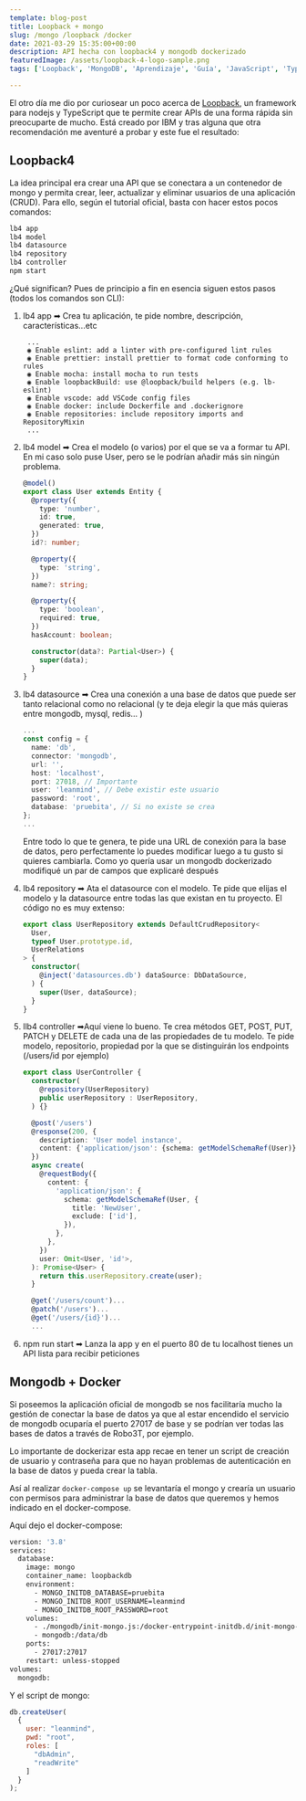 ```yaml
---
template: blog-post
title: Loopback + mongo
slug: /mongo /loopback /docker
date: 2021-03-29 15:35:00+00:00
description: API hecha con loopback4 y mongodb dockerizado
featuredImage: /assets/loopback-4-logo-sample.png
tags: ['Loopback', 'MongoDB', 'Aprendizaje', 'Guía', 'JavaScript', 'TypeScript', 'Docker', 'Backend','Blog']

---
```



El otro día me dio por curiosear un poco acerca de [Loopback](https://loopback.io/), un framework para nodejs y TypeScript que te permite crear APIs de una forma rápida sin preocuparte de mucho. Está creado por IBM y tras alguna que otra recomendación me aventuré a probar y este fue el resultado: 

## Loopback4

La idea principal era crear una API que se conectara a un contenedor de mongo y permita crear, leer, actualizar y eliminar usuarios de una aplicación (CRUD). Para ello, según el tutorial oficial, basta con hacer estos pocos comandos: 

```javascript
lb4 app
lb4 model
lb4 datasource
lb4 repository
lb4 controller
npm start
```

¿Qué significan? Pues de principio a fin en esencia siguen estos pasos (todos los comandos son CLI): 

1. lb4 app ➡ Crea tu aplicación, te pide nombre, descripción, características...etc

   ```
    ...
    ◉ Enable eslint: add a linter with pre-configured lint rules
    ◉ Enable prettier: install prettier to format code conforming to rules
    ◉ Enable mocha: install mocha to run tests
    ◉ Enable loopbackBuild: use @loopback/build helpers (e.g. lb-eslint)
    ◉ Enable vscode: add VSCode config files
    ◉ Enable docker: include Dockerfile and .dockerignore
    ◉ Enable repositories: include repository imports and RepositoryMixin
    ...
   ```
2. lb4 model ➡ Crea el modelo (o varios) por el que se va a formar tu API. En mi caso solo puse User, pero se le podrían añadir más sin ningún problema. 

   ```typescript
   @model()
   export class User extends Entity {
     @property({
       type: 'number',
       id: true,
       generated: true,
     })
     id?: number;

     @property({
       type: 'string',
     })
     name?: string;

     @property({
       type: 'boolean',
       required: true,
     })
     hasAccount: boolean;

     constructor(data?: Partial<User>) {
       super(data);
     }
   }
   ```
3. lb4 datasource ➡ Crea una conexión a una base de datos que puede ser tanto relacional como no relacional (y te deja elegir la que más quieras entre mongodb, mysql, redis... )

   ```typescript
   ...
   const config = {
     name: 'db',
     connector: 'mongodb',
     url: '',
     host: 'localhost',
     port: 27018, // Importante
     user: 'leanmind', // Debe existir este usuario 
     password: 'root',
     database: 'pruebita', // Si no existe se crea
   };
   ...
   ```

   Entre todo lo que te genera, te pide una URL de conexión para la base de datos, pero perfectamente lo puedes modificar luego a tu gusto si quieres cambiarla. Como yo quería usar un mongodb dockerizado modifiqué un par de campos que explicaré después
4. lb4 repository ➡ Ata el datasource con el modelo. Te pide que elijas el modelo y la datasource entre todas las que existan en tu proyecto. El código no es muy extenso: 

   ```typescript
   export class UserRepository extends DefaultCrudRepository<
     User,
     typeof User.prototype.id,
     UserRelations
   > {
     constructor(
       @inject('datasources.db') dataSource: DbDataSource,
     ) {
       super(User, dataSource);
     }
   }
   ```
5. llb4 controller ➡Aquí viene lo bueno. Te crea métodos GET, POST, PUT, PATCH y DELETE de cada una de las propiedades de tu modelo. Te pide modelo, repositorio, propiedad por la que se distinguirán los endpoints (/users/id por ejemplo)

   ```typescript
   export class UserController {
     constructor(
       @repository(UserRepository)
       public userRepository : UserRepository,
     ) {}

     @post('/users')
     @response(200, {
       description: 'User model instance',
       content: {'application/json': {schema: getModelSchemaRef(User)}},
     })
     async create(
       @requestBody({
         content: {
           'application/json': {
             schema: getModelSchemaRef(User, {
               title: 'NewUser',
               exclude: ['id'],
             }),
           },
         },
       })
       user: Omit<User, 'id'>,
     ): Promise<User> {
       return this.userRepository.create(user);
     }

     @get('/users/count')...
     @patch('/users')...
     @get('/users/{id}')...
     ...
   ```
6. npm run start ➡ Lanza la app y en el puerto 80 de tu localhost tienes un API lista para recibir peticiones 

## Mongodb + Docker

Si poseemos la aplicación oficial de mongodb se nos facilitaría mucho la gestión de conectar la base de datos ya que al estar encendido el servicio de mongodb ocuparía el puerto 27017 de base y se podrían ver todas las bases de datos a través de Robo3T, por ejemplo.

Lo importante de dockerizar esta app recae en tener un script de creación de usuario y contraseña para que no hayan problemas de autenticación en la base de datos y pueda crear la tabla.

Así al realizar `docker-compose up` se levantaría el mongo y crearía un usuario con permisos para administrar la base de datos que queremos y hemos indicado en el docker-compose.

Aquí dejo el docker-compose: 

```dockerfile
version: '3.8'
services:
  database:
    image: mongo
    container_name: loopbackdb
    environment:
      - MONGO_INITDB_DATABASE=pruebita
      - MONGO_INITDB_ROOT_USERNAME=leanmind
      - MONGO_INITDB_ROOT_PASSWORD=root
    volumes:
      - ./mongodb/init-mongo.js:/docker-entrypoint-initdb.d/init-mongo-js:ro
      - mongodb:/data/db
    ports:
      - 27017:27017
    restart: unless-stopped
volumes:
  mongodb:
```

Y el script de mongo: 

```javascript
db.createUser(
  { 
    user: "leanmind", 
    pwd: "root", 
    roles: [
      "dbAdmin", 
      "readWrite"
    ]
  }
);
```